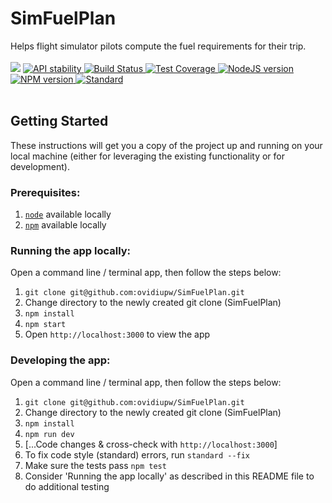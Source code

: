 # SimFuelPlan

<div align="left">
Helps flight simulator pilots compute the fuel requirements for their trip.
</div>
<br/>
<div align="left">
  <!-- Version -->
  <img src="https://img.shields.io/github/package-json/v/ovidiupw/SimFuelPlan"/>
  <!-- Stability -->
  <a href="https://nodejs.org/api/documentation.html#documentation_stability_index">
    <img src="https://img.shields.io/badge/stability-experimental-orange.svg?style=flat-square"
      alt="API stability" />
  </a>
  <!-- Build Status -->
  <a href="https://travis-ci.org/ovidiupw/SimFuelPlan">
    <img src="https://img.shields.io/travis/ovidiupw/SimFuelPlan/master.svg?style=flat-square"
      alt="Build Status" />
  </a>
  <!-- Test Coverage -->
  <a href="https://codecov.io/github/ovidiupw/SimFuelPlan">
    <img src="https://img.shields.io/codecov/c/github/ovidiupw/SimFuelPlan/master.svg?style=flat-square"
      alt="Test Coverage" />
  </a>
  <!-- Node version -->
  <a href="https://npmjs.org/package/simfuelplan">
    <img src=" https://img.shields.io/node/v/simfuelplan"
      alt="NodeJS version" />
  </a>
  <!-- NPM version -->
  <a href="https://npmjs.org/package/simfuelplan">
    <img src="https://img.shields.io/npm/v/simfuelplan?style=flat-square"
      alt="NPM version" />
  </a>
  <!-- Standard -->
  <a href="https://standardjs.com">
    <img src="https://img.shields.io/badge/code%20style-standard-brightgreen.svg?style=flat-square"
      alt="Standard" />
  </a>
</div>
<br/>

## Getting Started

These instructions will get you a copy of the project up and running on your local machine (either for leveraging the existing functionality or for development).

### Prerequisites:
1. [`node`](https://nodejs.org/en/download/) available locally
2. [`npm`](https://www.npmjs.com/) available locally

### Running the app locally:

Open a command line / terminal app, then follow the steps below:

1. `git clone git@github.com:ovidiupw/SimFuelPlan.git`
2. Change directory to the newly created git clone (SimFuelPlan)
3. `npm install`
4. `npm start`
5. Open `http://localhost:3000` to view the app

### Developing the app:

Open a command line / terminal app, then follow the steps below:

1. `git clone git@github.com:ovidiupw/SimFuelPlan.git`
2. Change directory to the newly created git clone (SimFuelPlan)
3. `npm install`
4. `npm run dev`
5. [...Code changes & cross-check with `http://localhost:3000`]
6. To fix code style (standard) errors, run `standard --fix`
7. Make sure the tests pass `npm test`
8. Consider 'Running the app locally' as described in this README file to do additional testing